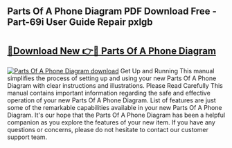 ## Parts Of A Phone Diagram PDF Download Free - Part-69i User Guide Repair pxlgb

# <h2><a href="http://dfngw9n.blite.top/?on=Parts+Of+A+Phone+Diagram">🔗Download New 👉🔴 Parts Of A Phone Diagram</a></h2>

[![Parts Of A Phone Diagram download](https://i.imgur.com/lujVjoI.png)](http://dfngw9n.blite.top/?on=Parts+Of+A+Phone+Diagram)
Get Up and Running This manual simplifies the process of setting up and using your new Parts Of A Phone Diagram with clear instructions and illustrations. Please Read Carefully This manual contains important information regarding the safe and effective operation of your new Parts Of A Phone Diagram. List of features are just some of the remarkable capabilities available in your new Parts Of A Phone Diagram. It's our hope that the Parts Of A Phone Diagram has been a helpful companion as you explore the features of your new item. If you have any questions or concerns, please do not hesitate to contact our customer support team.
